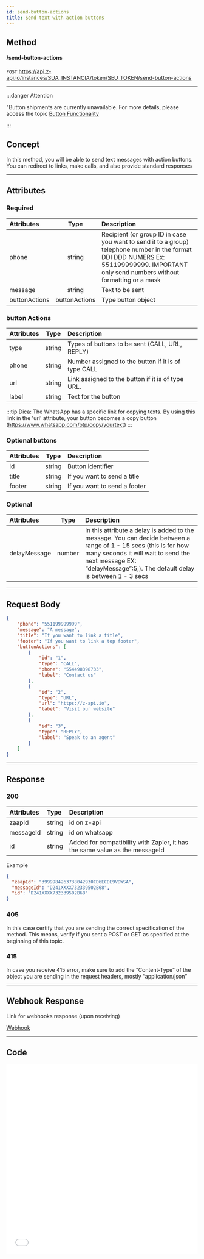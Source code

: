 ```yaml
---
id: send-button-actions
title: Send text with action buttons
---
```


## Method

#### /send-button-actions

`POST` https://api.z-api.io/instances/SUA_INSTANCIA/token/SEU_TOKEN/send-button-actions

---

:::danger Attention

"Button shipments are currently unavailable. For more details, please access the topic [Button Functionality](https://developer.z-api.io/en/tips/button-status)

:::

## Concept

In this method, you will be able to send text messages with action buttons. You can redirect to links, make calls, and also provide standard responses

---

## Attributes

### Required

| Attributes   | Type   | Description |
| :-------     | :-:    | :-------    |
| phone        | string | Recipient (or group ID in case you want to send it to a group) telephone number in the format DDI DDD NUMERS Ex: 551199999999. IMPORTANT  only send numbers without formatting or a mask |
| message       | string | Text to be sent|
| buttonActions | buttonActions | Type button object |

### button Actions

| Attributes   | Type   | Description |
| :-------- | :----: | :---------------------------- |
| type      | string | Types of buttons to be sent (CALL, URL, REPLY) |
| phone     | string | Number assigned to the button if it is of type CALL |
| url       | string | Link assigned to the button if it is of type URL.   |
| label     | string | Text for the button |

:::tip Dica:
The WhatsApp has a specific link for copying texts. By using this link in the 'url' attribute, your button becomes a copy button (https://www.whatsapp.com/otp/copy/yourtext)
:::

### Optional buttons

| Attributes| Type   | Description |
| :-------- | :----: | :---------------------       |
| id        | string | Button identifier            |
| title     | string | If you want to send a title  |
| footer    | string | If you want to send a footer |

### Optional
| Attributes   | Type   | Description |
| :---------   | :----: | :--------   |
| delayMessage | number | In this attribute a delay is added to the message. You can decide between a range of 1 - 15 secs (this is for how many seconds it will wait to send the next message EX: “delayMessage”:5,). The default delay is between 1 - 3 secs |

---

## Request Body

```json
{
    "phone": "551199999999",
    "message": "A message",
    "title": "If you want to link a title",
    "footer": "If you want to link a top footer",
    "buttonActions": [
        {
            "id": "1",
            "type": "CALL",
            "phone": "554498398733",
            "label": "Contact us"
        },
        {
            "id": "2",
            "type": "URL",
            "url": "https://z-api.io",
            "label": "Visit our website"
        },
        {
            "id": "3",
            "type": "REPLY",
            "label": "Speak to an agent"
        }
    ]
}
```

---

## Response

### 200

| Attributes| Type   | Description    |
| :-------- | :----- | :------------- |
| zaapId    | string | id on z-api    |
| messageId | string | id on whatsapp |
| id        | string | Added for compatibility with Zapier, it has the same value as the messageId |

Example

```json
{
  "zaapId": "3999984263738042930CD6ECDE9VDWSA",
  "messageId": "D241XXXX732339502B68",
  "id": "D241XXXX732339502B68"
}
```

### 405

In this case certify that you are sending the correct specification of the method. This means, verify if you sent a POST or GET as specified at the beginning of this topic.

### 415

In case you receive 415 error, make sure to add the “Content-Type” of the object you are sending in the request headers, mostly “application/json”

---

## Webhook Response

Link for webhooks response (upon receiving)

[Webhook](../webhooks/on-message-received#exemplo-de-retorno-de-texto-lista-de-botão)

---

## Code

<iframe src="//api.apiembed.com/?source=https://raw.githubusercontent.com/Z-API/z-api-docs/main/json-examples/send-button-actions.json&targets=all" frameborder="0" scrolling="no" width="100%" height="500px" seamless></iframe>


